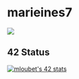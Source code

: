# marieines7

<a href= "https://www.linkedin.com/in/marieinesloubet/">
<img align=center src="https://img.shields.io/badge/linkedin-%230077B5.svg?&style=for-the-badge&logo=linkedin&logoColor=white" /></a>




## 42 Status

[![mloubet's 42 stats](https://badge42.vercel.app/api/v2/cl60tnaf7000609m5geezdizm/stats?cursusId=21&coalitionId=48)](https://github.com/JaeSeoKim/badge42)

















